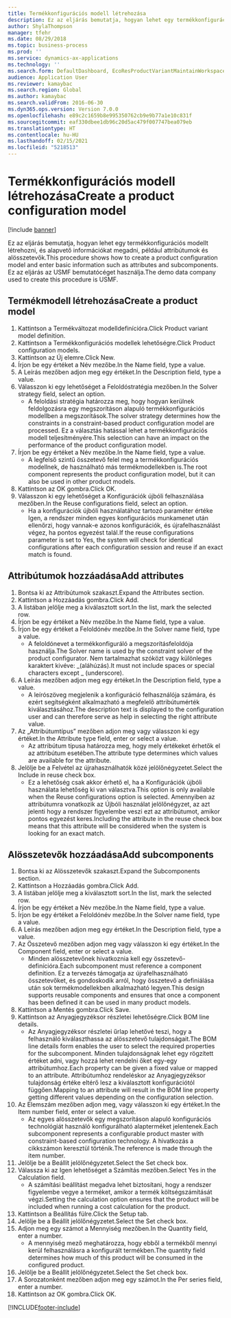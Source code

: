 ```yaml
---
title: Termékkonfigurációs modell létrehozása
description: Ez az eljárás bemutatja, hogyan lehet egy termékkonfigurációs modellt létrehozni, és alapvető információkat megadni, például attribútumok és alösszetevők.
author: ShylaThompson
manager: tfehr
ms.date: 08/29/2018
ms.topic: business-process
ms.prod: ''
ms.service: dynamics-ax-applications
ms.technology: ''
ms.search.form: DefaultDashboard, EcoResProductVariantMaintainWorkspace, PCProductConfigurationModelListPage, PCCreateProductConfigurationModel, PCProductConfigurationModelDetails, PCBOMLineDetails
audience: Application User
ms.reviewer: kamaybac
ms.search.region: Global
ms.author: kamaybac
ms.search.validFrom: 2016-06-30
ms.dyn365.ops.version: Version 7.0.0
ms.openlocfilehash: e89c2c1659b8e995350762cb9e9b77a1e10c831f
ms.sourcegitcommit: eaf330dbee1db96c20d5ac479f007747bea079eb
ms.translationtype: HT
ms.contentlocale: hu-HU
ms.lasthandoff: 02/15/2021
ms.locfileid: "5218513"
---
```

# <a name="create-a-product-configuration-model"></a><span data-ttu-id="b9305-103">Termékkonfigurációs modell létrehozása</span><span class="sxs-lookup"><span data-stu-id="b9305-103">Create a product configuration model</span></span>

[!include [banner](../../includes/banner.md)]

<span data-ttu-id="b9305-104">Ez az eljárás bemutatja, hogyan lehet egy termékkonfigurációs modellt létrehozni, és alapvető információkat megadni, például attribútumok és alösszetevők.</span><span class="sxs-lookup"><span data-stu-id="b9305-104">This procedure shows how to create a product configuration model and enter basic information such as attributes and subcomponents.</span></span> <span data-ttu-id="b9305-105">Ez az eljárás az USMF bemutatócéget használja.</span><span class="sxs-lookup"><span data-stu-id="b9305-105">The demo data company used to create this procedure is USMF.</span></span>


## <a name="create-a-product-model"></a><span data-ttu-id="b9305-106">Termékmodell létrehozása</span><span class="sxs-lookup"><span data-stu-id="b9305-106">Create a product model</span></span>
1. <span data-ttu-id="b9305-107">Kattintson a Termékváltozat modelldefinícióra.</span><span class="sxs-lookup"><span data-stu-id="b9305-107">Click Product variant model definition.</span></span>
2. <span data-ttu-id="b9305-108">Kattintson a Termékkonfigurációs modellek lehetőségre.</span><span class="sxs-lookup"><span data-stu-id="b9305-108">Click Product configuration models.</span></span>
3. <span data-ttu-id="b9305-109">Kattintson az Új elemre.</span><span class="sxs-lookup"><span data-stu-id="b9305-109">Click New.</span></span>
4. <span data-ttu-id="b9305-110">Írjon be egy értéket a Név mezőbe.</span><span class="sxs-lookup"><span data-stu-id="b9305-110">In the Name field, type a value.</span></span>
5. <span data-ttu-id="b9305-111">A Leírás mezőben adjon meg egy értéket.</span><span class="sxs-lookup"><span data-stu-id="b9305-111">In the Description field, type a value.</span></span>
6. <span data-ttu-id="b9305-112">Válasszon ki egy lehetőséget a Feloldóstratégia mezőben.</span><span class="sxs-lookup"><span data-stu-id="b9305-112">In the Solver strategy field, select an option.</span></span>
    * <span data-ttu-id="b9305-113">A feloldási stratégia határozza meg, hogy hogyan kerülnek feldolgozásra egy megszorításon alapuló termékkonfigurációs modellben a megszorítások.</span><span class="sxs-lookup"><span data-stu-id="b9305-113">The solver strategy determines how the constraints in a constraint-based product configuration model are processed.</span></span> <span data-ttu-id="b9305-114">Ez a választás hatással lehet a termékkonfigurációs modell teljesítményére.</span><span class="sxs-lookup"><span data-stu-id="b9305-114">This selection can have an impact on the performance of the product configuration model.</span></span>  
7. <span data-ttu-id="b9305-115">Írjon be egy értéket a Név mezőbe.</span><span class="sxs-lookup"><span data-stu-id="b9305-115">In the Name field, type a value.</span></span>
    * <span data-ttu-id="b9305-116">A legfelső szintű összetevő felel meg a termékkonfigurációs modellnek, de használható más termékmodellekben is.</span><span class="sxs-lookup"><span data-stu-id="b9305-116">The root component represents the product configuration model, but it can also be used in other product models.</span></span>  
8. <span data-ttu-id="b9305-117">Kattintson az OK gombra.</span><span class="sxs-lookup"><span data-stu-id="b9305-117">Click OK.</span></span>
9. <span data-ttu-id="b9305-118">Válasszon ki egy lehetőséget a Konfigurációk újbóli felhasználása mezőben.</span><span class="sxs-lookup"><span data-stu-id="b9305-118">In the Reuse configurations field, select an option.</span></span>
    * <span data-ttu-id="b9305-119">Ha a konfigurációk újbóli használatához tartozó paraméter értéke Igen, a rendszer minden egyes konfigurációs munkamenet után ellenőrzi, hogy vannak-e azonos konfigurációk, és újrafelhasználást végez, ha pontos egyezést talál.</span><span class="sxs-lookup"><span data-stu-id="b9305-119">If the reuse configurations parameter is set to Yes, the system will check for identical configurations after each configuration session and reuse if an exact match is found.</span></span>  

## <a name="add-attributes"></a><span data-ttu-id="b9305-120">Attribútumok hozzáadása</span><span class="sxs-lookup"><span data-stu-id="b9305-120">Add attributes</span></span>
1. <span data-ttu-id="b9305-121">Bontsa ki az Attribútumok szakaszt.</span><span class="sxs-lookup"><span data-stu-id="b9305-121">Expand the Attributes section.</span></span>
2. <span data-ttu-id="b9305-122">Kattintson a Hozzáadás gombra.</span><span class="sxs-lookup"><span data-stu-id="b9305-122">Click Add.</span></span>
3. <span data-ttu-id="b9305-123">A listában jelölje meg a kiválasztott sort.</span><span class="sxs-lookup"><span data-stu-id="b9305-123">In the list, mark the selected row.</span></span>
4. <span data-ttu-id="b9305-124">Írjon be egy értéket a Név mezőbe.</span><span class="sxs-lookup"><span data-stu-id="b9305-124">In the Name field, type a value.</span></span>
5. <span data-ttu-id="b9305-125">Írjon be egy értéket a Feloldónév mezőbe.</span><span class="sxs-lookup"><span data-stu-id="b9305-125">In the Solver name field, type a value.</span></span>
    * <span data-ttu-id="b9305-126">A feloldónevet a termékkonfiguráló a megszorításfeloldója használja.</span><span class="sxs-lookup"><span data-stu-id="b9305-126">The Solver name is used by the constraint solver of the product configurator.</span></span> <span data-ttu-id="b9305-127">Nem tartalmazhat szóközt vagy különleges karaktert kivéve: _(aláhúzás).</span><span class="sxs-lookup"><span data-stu-id="b9305-127">It must not include spaces or special characters except _ (underscore).</span></span>  
6. <span data-ttu-id="b9305-128">A Leírás mezőben adjon meg egy értéket.</span><span class="sxs-lookup"><span data-stu-id="b9305-128">In the Description field, type a value.</span></span>
    * <span data-ttu-id="b9305-129">A leírószöveg megjelenik a konfiguráció felhasználója számára, és ezért segítségként alkalmazható a megfelelő attribútumérték kiválasztásához.</span><span class="sxs-lookup"><span data-stu-id="b9305-129">The description text is displayed to the configuration user and can therefore serve as help in selecting the right attribute value.</span></span>  
7. <span data-ttu-id="b9305-130">Az „Attribútumtípus” mezőben adjon meg vagy válasszon ki egy értéket.</span><span class="sxs-lookup"><span data-stu-id="b9305-130">In the Attribute type field, enter or select a value.</span></span>
    * <span data-ttu-id="b9305-131">Az attribútum típusa határozza meg, hogy mely értékeket érhetők el az attribútum esetében.</span><span class="sxs-lookup"><span data-stu-id="b9305-131">The attribute type determines which values are available for the attribute.</span></span>  
8. <span data-ttu-id="b9305-132">Jelölje be a Felvétel az újrahasználhatók közé jelölőnégyzetet.</span><span class="sxs-lookup"><span data-stu-id="b9305-132">Select the Include in reuse check box.</span></span>
    * <span data-ttu-id="b9305-133">Ez a lehetőség csak akkor érhető el, ha a Konfigurációk újbóli használata lehetőség ki van választva.</span><span class="sxs-lookup"><span data-stu-id="b9305-133">This option is only available when the Reuse configurations option is selected.</span></span> <span data-ttu-id="b9305-134">Amennyiben az attribútumra vonatkozik az Újbóli használat jelölőnégyzet, az azt jelenti hogy a rendszer figyelembe veszi ezt az attribútumot, amikor pontos egyezést keres.</span><span class="sxs-lookup"><span data-stu-id="b9305-134">Including the attribute in the reuse check box means that this attribute will be considered when the system is looking for an exact match.</span></span>  

## <a name="add-subcomponents"></a><span data-ttu-id="b9305-135">Alösszetevők hozzáadása</span><span class="sxs-lookup"><span data-stu-id="b9305-135">Add subcomponents</span></span>
1. <span data-ttu-id="b9305-136">Bontsa ki az Alösszetevők szakaszt.</span><span class="sxs-lookup"><span data-stu-id="b9305-136">Expand the Subcomponents section.</span></span>
2. <span data-ttu-id="b9305-137">Kattintson a Hozzáadás gombra.</span><span class="sxs-lookup"><span data-stu-id="b9305-137">Click Add.</span></span>
3. <span data-ttu-id="b9305-138">A listában jelölje meg a kiválasztott sort.</span><span class="sxs-lookup"><span data-stu-id="b9305-138">In the list, mark the selected row.</span></span>
4. <span data-ttu-id="b9305-139">Írjon be egy értéket a Név mezőbe.</span><span class="sxs-lookup"><span data-stu-id="b9305-139">In the Name field, type a value.</span></span>
5. <span data-ttu-id="b9305-140">Írjon be egy értéket a Feloldónév mezőbe.</span><span class="sxs-lookup"><span data-stu-id="b9305-140">In the Solver name field, type a value.</span></span>
6. <span data-ttu-id="b9305-141">A Leírás mezőben adjon meg egy értéket.</span><span class="sxs-lookup"><span data-stu-id="b9305-141">In the Description field, type a value.</span></span>
7. <span data-ttu-id="b9305-142">Az Összetevő mezőben adjon meg vagy válasszon ki egy értéket.</span><span class="sxs-lookup"><span data-stu-id="b9305-142">In the Component field, enter or select a value.</span></span>
    * <span data-ttu-id="b9305-143">Minden alösszetevőnek hivatkoznia kell egy összetevő-definícióra.</span><span class="sxs-lookup"><span data-stu-id="b9305-143">Each subcomponent must reference a component definition.</span></span> <span data-ttu-id="b9305-144">Ez a tervezés támogatja az újrafelhasználható összetevőket, és gondoskodik arról, hogy összetevő a definiálása után sok termékmodellekben alkalmazható legyen.</span><span class="sxs-lookup"><span data-stu-id="b9305-144">This design supports reusable components and ensures that once a component has been defined it can be used in many product models.</span></span>  
8. <span data-ttu-id="b9305-145">Kattintson a Mentés gombra.</span><span class="sxs-lookup"><span data-stu-id="b9305-145">Click Save.</span></span>
9. <span data-ttu-id="b9305-146">Kattintson az Anyagjegyzéksor részletei lehetőségre.</span><span class="sxs-lookup"><span data-stu-id="b9305-146">Click BOM line details.</span></span>
    * <span data-ttu-id="b9305-147">Az Anyagjegyzéksor részletei űrlap lehetővé teszi, hogy a felhasználó kiválaszthassa az alösszetevő tulajdonságait.</span><span class="sxs-lookup"><span data-stu-id="b9305-147">The BOM line details form enables the user to select the required properties for the subcomponent.</span></span> <span data-ttu-id="b9305-148">Minden tulajdonságnak lehet egy rögzített értéket adni, vagy hozzá lehet rendelni őket egy-egy attribútumhoz.</span><span class="sxs-lookup"><span data-stu-id="b9305-148">Each property can be given a fixed value or mapped to an attribute.</span></span> <span data-ttu-id="b9305-149">Attribútumhoz rendeléskor az Anyagjegyzéksor tulajdonság értéke eltérő lesz a kiválasztott konfigurációtól függően.</span><span class="sxs-lookup"><span data-stu-id="b9305-149">Mapping to an attribute will result in the BOM line property getting different values depending on the configuration selection.</span></span>  
10. <span data-ttu-id="b9305-150">Az Elemszám mezőben adjon meg, vagy válasszon ki egy értéket.</span><span class="sxs-lookup"><span data-stu-id="b9305-150">In the Item number field, enter or select a value.</span></span>
    * <span data-ttu-id="b9305-151">Az egyes alösszetevők egy megszorításon alapuló konfigurációs technológiát használó konfigurálható alapterméket jelentenek.</span><span class="sxs-lookup"><span data-stu-id="b9305-151">Each subcomponent represents a configurable product master with constraint-based configuration technology.</span></span> <span data-ttu-id="b9305-152">A hivatkozás a cikkszámon keresztül történik.</span><span class="sxs-lookup"><span data-stu-id="b9305-152">The reference is made through the item number.</span></span>  
11. <span data-ttu-id="b9305-153">Jelölje be a Beállít jelölőnégyzetet.</span><span class="sxs-lookup"><span data-stu-id="b9305-153">Select the Set check box.</span></span>
12. <span data-ttu-id="b9305-154">Válassza ki az Igen lehetőséget a Számítás mezőben.</span><span class="sxs-lookup"><span data-stu-id="b9305-154">Select Yes in the Calculation field.</span></span>
    * <span data-ttu-id="b9305-155">A számítási beállítást megadva lehet biztosítani, hogy a rendszer figyelembe vegye a terméket, amikor a termék költségszámítását végzi.</span><span class="sxs-lookup"><span data-stu-id="b9305-155">Setting the calculation option ensures that the product will be included when running a cost calculation for the product.</span></span>  
13. <span data-ttu-id="b9305-156">Kattintson a Beállítás fülre.</span><span class="sxs-lookup"><span data-stu-id="b9305-156">Click the Setup tab.</span></span>
14. <span data-ttu-id="b9305-157">Jelölje be a Beállít jelölőnégyzetet.</span><span class="sxs-lookup"><span data-stu-id="b9305-157">Select the Set check box.</span></span>
15. <span data-ttu-id="b9305-158">Adjon meg egy számot a Mennyiség mezőben.</span><span class="sxs-lookup"><span data-stu-id="b9305-158">In the Quantity field, enter a number.</span></span>
    * <span data-ttu-id="b9305-159">A mennyiség mező meghatározza, hogy ebből a termékből mennyi kerül felhasználásra a konfigurált termékben.</span><span class="sxs-lookup"><span data-stu-id="b9305-159">The quantity field determines how much of this product will be consumed in the configured product.</span></span>  
16. <span data-ttu-id="b9305-160">Jelölje be a Beállít jelölőnégyzetet.</span><span class="sxs-lookup"><span data-stu-id="b9305-160">Select the Set check box.</span></span>
17. <span data-ttu-id="b9305-161">A Sorozatonként mezőben adjon meg egy számot.</span><span class="sxs-lookup"><span data-stu-id="b9305-161">In the Per series field, enter a number.</span></span>
18. <span data-ttu-id="b9305-162">Kattintson az OK gombra.</span><span class="sxs-lookup"><span data-stu-id="b9305-162">Click OK.</span></span>



[!INCLUDE[footer-include](../../../includes/footer-banner.md)]
